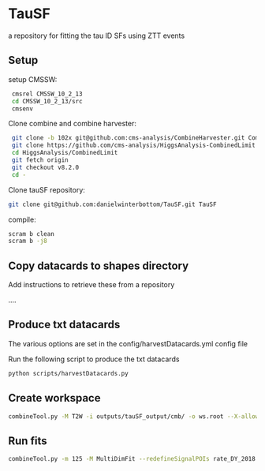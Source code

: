 # TauSF
a repository for fitting the tau ID SFs using ZTT events

## Setup

setup CMSSW:

```bash
 cmsrel CMSSW_10_2_13
 cd CMSSW_10_2_13/src
 cmsenv
``` 
Clone combine and combine harvester:

```bash
 git clone -b 102x git@github.com:cms-analysis/CombineHarvester.git CombineHarvester
 git clone https://github.com/cms-analysis/HiggsAnalysis-CombinedLimit.git HiggsAnalysis/CombinedLimit
 cd HiggsAnalysis/CombinedLimit
 git fetch origin
 git checkout v8.2.0
 cd -
```

Clone tauSF repository:

```bash
git clone git@github.com:danielwinterbottom/TauSF.git TauSF
```

compile:

```bash
scram b clean
scram b -j8
``` 

## Copy datacards to shapes directory

Add instructions to retrieve these from a repository

....

## Produce txt datacards

The various options are set in the config/harvestDatacards.yml config file 

Run the following script to produce the txt datacards
```bash
python scripts/harvestDatacards.py
```

## Create workspace

```bash
combineTool.py -M T2W -i outputs/tauSF_output/cmb/ -o ws.root --X-allow-no-signal
```

## Run fits 

```bash
combineTool.py -m 125 -M MultiDimFit --redefineSignalPOIs rate_DY_2018 --saveFitResult -d outputs/tauSF_output/cmb/ws.root --there -n ".ztt.bestfit"  --X-rtd MINIMIZER_analytic
```
